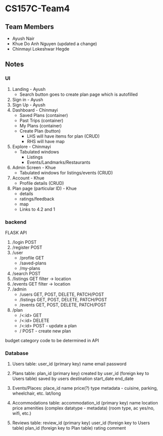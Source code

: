 # CS157C-Team4

## Team Members

- Ayush Nair
- Khue Do Anh Nguyen (updated a change)
- Chinmayi Lokeshwar Hegde

## Notes

### UI

1.  Landing - Ayush
    - Search button goes to create plan page which is autofilled
2.  Sign in - Ayush
3.  Sign Up - Ayush
4.  Dashboard - Chinmayi
    <!-- - My Reviews  -->
    - Saved Plans (container)
    - Past Trips (container)
    - My Plans (container)
    - Create Plan (button)
      - LHS will have items for plan (CRUD)
      - RHS will have map
5.  Explore - Chinmayi
    - Tabulated windows
      - Listings
      - Events/Landmarks/Restaurants
6.  Admin Screen - Khue
    - Tabulated windows for listings/events (CRUD)
7.  Account - Khue
    - Profile details (CRUD)
8.  Plan page (particular ID) - Khue
    - details
    - ratings/feedback
    - map
    - Links to 4.2 and 1

### backend

FLASK API

1. /login POST
2. /register POST
3. /user
   - /profile GET
   - /saved-plans
   - /my-plans
4. /search POST
5. /listings GET filter -> location
6. /events GET filter -> location
7. /admin
   - /users GET, POST, DELETE, PATCH/POST
   - /listings GET, POST, DELETE, PATCH/POST
   - /events GET, POST, DELETE, PATCH/POST
8. /plan
   - /<:id> GET
   - /<:id> DELETE
   - /<:id> POST - update a plan
   - / POST - create new plan

budget category code to be determined in API

### Database

1. Users table:
   user_id (primary key)
   name
   email
   password

2. Plans table:
   plan_id (primary key)
   created by user_id (foreign key to Users table)
   saved by users
   destination
   start_date
   end_date

3. Events/Places:
   place_id
   name
   price(?)
   type
   metadata - cuisine, parking, wheelchair, etc.
   lat/long

4. Accommodations table:
   accommodation_id (primary key)
   name
   location
   price
   amenities (complex datatype - metadata) (room type, ac yes/no, wifi, etc.)

5. Reviews table:
   review_id (primary key)
   user_id (foreign key to Users table)
   plan_id (foreign key to Plan table)
   rating
   comment
